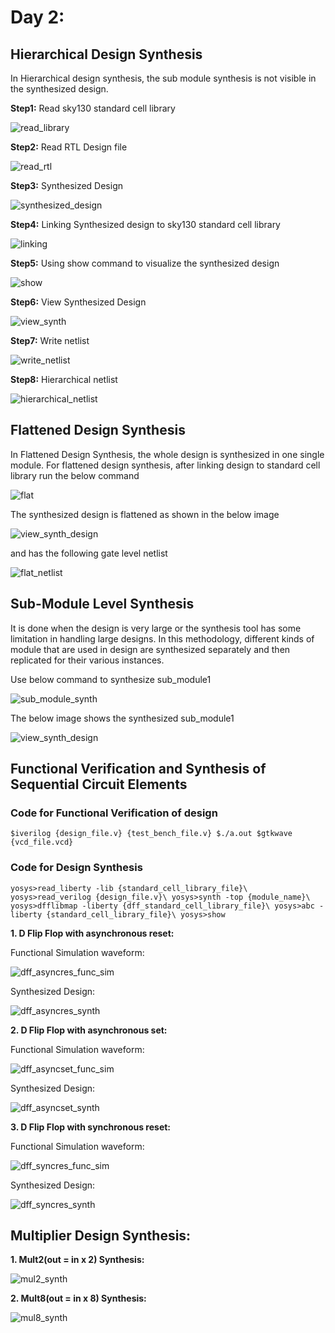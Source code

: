 # Day 2:
## Hierarchical Design Synthesis

In Hierarchical design synthesis, the sub module synthesis is not visible in the synthesized design.

**Step1:** Read sky130 standard cell library

![read_library](https://github.com/ankurxyz/SFAL_VSD_HDP_SoC_Design/blob/master/Day2/assets/hierarchical_netlist/1_read_library.png)

**Step2:** Read RTL Design file

![read_rtl](https://github.com/ankurxyz/SFAL_VSD_HDP_SoC_Design/blob/master/Day2/assets/hierarchical_netlist/2_read_verilog.png)

**Step3:** Synthesized Design 

![synthesized_design](https://github.com/ankurxyz/SFAL_VSD_HDP_SoC_Design/blob/master/Day2/assets/hierarchical_netlist/3_synthesized_design.png)

**Step4:** Linking Synthesized design to sky130 standard cell library

![linking](https://github.com/ankurxyz/SFAL_VSD_HDP_SoC_Design/blob/master/Day2/assets/hierarchical_netlist/4_design_linking.png)

**Step5:** Using show command to visualize the synthesized design

![show](https://github.com/ankurxyz/SFAL_VSD_HDP_SoC_Design/blob/master/Day2/assets/hierarchical_netlist/5_show_cmd.png)

**Step6:** View Synthesized Design

![view_synth](https://github.com/ankurxyz/SFAL_VSD_HDP_SoC_Design/blob/master/Day2/assets/hierarchical_netlist/6_view_synth_design.png)

**Step7:** Write netlist

![write_netlist](https://github.com/ankurxyz/SFAL_VSD_HDP_SoC_Design/blob/master/Day2/assets/hierarchical_netlist/7_write_gate_netlist.png)

**Step8:** Hierarchical netlist

![hierarchical_netlist](https://github.com/ankurxyz/SFAL_VSD_HDP_SoC_Design/blob/master/Day2/assets/hierarchical_netlist/8_hierarchical_netlist.png)

## Flattened Design Synthesis

In Flattened Design Synthesis, the whole design is synthesized in one single module.
For flattened design synthesis, after linking design to standard cell library run the below command

![flat](https://github.com/ankurxyz/SFAL_VSD_HDP_SoC_Design/blob/master/Day2/assets/flatten_netlist/1_flatten_synth_design.png)

The synthesized design is flattened as shown in the below image

![view_synth_design](https://github.com/ankurxyz/SFAL_VSD_HDP_SoC_Design/blob/master/Day2/assets/flatten_netlist/2_view_synth_design.png)

and has the following gate level netlist

![flat_netlist](https://github.com/ankurxyz/SFAL_VSD_HDP_SoC_Design/blob/master/Day2/assets/flatten_netlist/3_flat_netlist.png)

## Sub-Module Level Synthesis

It is done when the design is very large or the synthesis tool has some limitation in handling large designs. In this methodology, different kinds of module that are used in design are synthesized separately and then replicated for their various instances.

Use below command to synthesize sub_module1

![sub_module_synth](https://github.com/ankurxyz/SFAL_VSD_HDP_SoC_Design/blob/master/Day2/assets/submodule_level_synth/1_sub_module_synth.png)

The below image shows the synthesized sub_module1

![view_synth_design](https://github.com/ankurxyz/SFAL_VSD_HDP_SoC_Design/blob/master/Day2/assets/submodule_level_synth/2_view_synth_design.png)

## Functional Verification and Synthesis of Sequential Circuit Elements

### Code for Functional Verification of design
`
$iverilog {design_file.v} {test_bench_file.v}
$./a.out
$gtkwave {vcd_file.vcd}
`

### Code for Design Synthesis
`
yosys>read_liberty -lib {standard_cell_library_file}\
yosys>read_verilog {design_file.v}\
yosys>synth -top {module_name}\
yosys>dfflibmap -liberty {dff_standard_cell_library_file}\
yosys>abc -liberty {standard_cell_library_file}\
yosys>show
`

**1. D Flip Flop with asynchronous reset:**
 
Functional Simulation waveform:

![dff_asyncres_func_sim](https://github.com/ankurxyz/SFAL_VSD_HDP_SoC_Design/blob/master/Day2/assets/dff_synth/dff_asyncres_func_sim.png)

Synthesized Design:

![dff_asyncres_synth](https://github.com/ankurxyz/SFAL_VSD_HDP_SoC_Design/blob/master/Day2/assets/dff_synth/dff_asyncres_synthesized.png)

**2. D Flip Flop with asynchronous set:**

Functional Simulation waveform:

![dff_asyncset_func_sim](https://github.com/ankurxyz/SFAL_VSD_HDP_SoC_Design/blob/master/Day2/assets/dff_synth/dff_asyncset_func_sim.png)

Synthesized Design:

![dff_asyncset_synth](https://github.com/ankurxyz/SFAL_VSD_HDP_SoC_Design/blob/master/Day2/assets/dff_synth/dff_asyncset_synth.png)

**3. D Flip Flop with synchronous reset:**

Functional Simulation waveform:

![dff_syncres_func_sim](https://github.com/ankurxyz/SFAL_VSD_HDP_SoC_Design/blob/master/Day2/assets/dff_synth/dff_syncres_func_sim.png)

Synthesized Design:

![dff_syncres_synth](https://github.com/ankurxyz/SFAL_VSD_HDP_SoC_Design/blob/master/Day2/assets/dff_synth/dff_syncres_synth.png)

## Multiplier Design Synthesis:

**1. Mult2(out = in x 2) Synthesis:**

![mul2_synth](https://github.com/ankurxyz/SFAL_VSD_HDP_SoC_Design/blob/master/Day2/assets/multiplier_synth/mul2_sunthesize.png)

**2. Mult8(out = in x 8) Synthesis:**

![mul8_synth](https://github.com/ankurxyz/SFAL_VSD_HDP_SoC_Design/blob/master/Day2/assets/multiplier_synth/mult8_synth.png)




   
